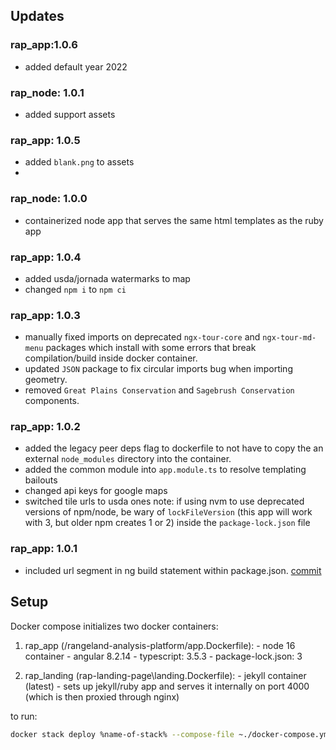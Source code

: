 ## Updates

### rap_app:1.0.6
- added default year 2022

### rap_node: 1.0.1
- added support assets

### rap_app: 1.0.5 
- added `blank.png` to assets
- 

### rap_node: 1.0.0 
- containerized node app that serves the same html templates as the ruby app

### rap_app: 1.0.4
- added usda/jornada watermarks to map
- changed `npm i` to `npm ci`

### rap_app: 1.0.3
- manually fixed imports on deprecated `ngx-tour-core` and `ngx-tour-md-menu` packages which install with some errors that break compilation/build inside docker container.
- updated `JSON` package to fix circular imports bug when importing geometry.
- removed `Great Plains Conservation` and `Sagebrush Conservation` components.

### rap_app: 1.0.2
- added the legacy peer deps flag to dockerfile to not have to copy the an external `node_modules` directory into the container.
- added the common module into `app.module.ts` to resolve templating bailouts
- changed api keys for google maps 
- switched tile urls to usda ones
note: if using nvm to use deprecated versions of npm/node, be wary of `lockFileVersion` (this app will work with 3, but older npm creates 1 or 2) inside the `package-lock.json` file

### rap_app: 1.0.1 
- included url segment in ng build statement within package.json. [commit](https://github.com/Landscape-Data-Commons/rap_stack/blob/166ba8633ffe6413258399210070fd8d8ec41099/rangeland-analysis-platform/package.json#L8)

## Setup 

Docker compose initializes two docker containers:
  1. rap_app (/rangeland-analysis-platform/app.Dockerfile):
    - node 16 container 
    - angular 8.2.14
    - typescript: 3.5.3
    - package-lock.json: 3

  2. rap_landing (rap-landing-page\landing.Dockerfile):
    - jekyll container (latest)
    - sets up jekyll/ruby app and serves it internally on port 4000 (which is then proxied through nginx)
    
to run:
```sh
docker stack deploy %name-of-stack% --compose-file ~./docker-compose.yml
```

